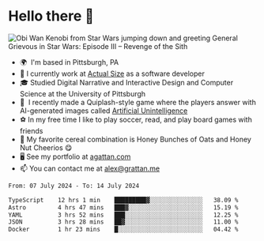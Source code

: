 <!--
**GameDog9988/GameDog9988** is a ✨ _special_ ✨ repository because its `README.md` (this file) appears on your GitHub profile.

Here are some ideas to get you started:

- 🔭 I’m currently working on ...
- 🌱 I’m currently learning ...
- 👯 I’m looking to collaborate on ...
- 🤔 I’m looking for help with ...
- 💬 Ask me about ...
- 📫 How to reach me: ...
- 😄 Pronouns: ...
- ⚡ Fun fact: ...
-->



Hello there 👋
==================================

![Obi Wan Kenobi from Star Wars jumping down and greeting General Grievous in Star Wars: Episode III – Revenge of the Sith](https://github.com/agrattan0820/agrattan0820/assets/51346343/689e56eb-29be-46a5-a079-28ea727b5f7e)


- 🌍  I'm based in Pittsburgh, PA
- 🔭  I currently work at [Actual Size](https://actualsize.com/) as a software developer
- 🎓  Studied Digital Narrative and Interactive Design and Computer Science at the University of Pittsburgh
- 👾  I recently made a Quiplash-style game where the players answer with AI-generated images called [Artificial Unintelligence](https://github.com/agrattan0820/artificial-unintelligence)
- ⚽  In my free time I like to play soccer, read, and play board games with friends
- 🥣  My favorite cereal combination is Honey Bunches of Oats and Honey Nut Cheerios 😋
- 🖥️  See my portfolio at [agattan.com](http://agrattan.com/)
- 📫  You can contact me at [alex@grattan.me](mailto:alex@grattan.me)

<!--START_SECTION:waka-->

```txt
From: 07 July 2024 - To: 14 July 2024

TypeScript    12 hrs 1 min    █████████▓░░░░░░░░░░░░░░░   38.09 %
Astro         4 hrs 47 mins   ███▓░░░░░░░░░░░░░░░░░░░░░   15.19 %
YAML          3 hrs 52 mins   ███░░░░░░░░░░░░░░░░░░░░░░   12.25 %
JSON          3 hrs 28 mins   ██▓░░░░░░░░░░░░░░░░░░░░░░   11.00 %
Docker        1 hr 23 mins    █░░░░░░░░░░░░░░░░░░░░░░░░   04.42 %
```

<!--END_SECTION:waka-->
